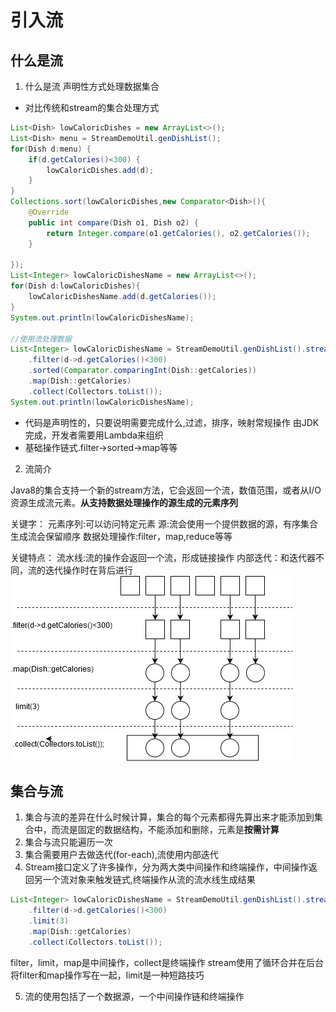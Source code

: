 # 引入流

## 什么是流

1. 什么是流
声明性方式处理数据集合

+ 对比传统和stream的集合处理方式

```java
List<Dish> lowCaloricDishes = new ArrayList<>();
List<Dish> menu = StreamDemoUtil.genDishList();
for(Dish d:menu) {
    if(d.getCalories()<300) {
        lowCaloricDishes.add(d);
    }
}
Collections.sort(lowCaloricDishes,new Comparator<Dish>(){
    @Override
    public int compare(Dish o1, Dish o2) {
        return Integer.compare(o1.getCalories(), o2.getCalories());
    }

});
List<Integer> lowCaloricDishesName = new ArrayList<>();
for(Dish d:lowCaloricDishes){
    lowCaloricDishesName.add(d.getCalories());
}
System.out.println(lowCaloricDishesName);

//使用流处理数据
List<Integer> lowCaloricDishesName = StreamDemoUtil.genDishList().stream()
    .filter(d->d.getCalories()<300)
    .sorted(Comparator.comparingInt(Dish::getCalories))
    .map(Dish::getCalories)
    .collect(Collectors.toList());
System.out.println(lowCaloricDishesName);
```

+ 代码是声明性的，只要说明需要完成什么,过滤，排序，映射常规操作
由JDK完成，开发者需要用Lambda来组织
+ 基础操作链式.filter->sorted->map等等

2. 流简介

Java8的集合支持一个新的stream方法，它会返回一个流，数值范围，或者从I/O资源生成流元素。**从支持数据处理操作的源生成的元素序列**

关键字：
元素序列:可以访问特定元素
源:流会使用一个提供数据的源，有序集合生成流会保留顺序
数据处理操作:filter，map,reduce等等

关键特点：
流水线:流的操作会返回一个流，形成链接操作
内部迭代：和迭代器不同，流的迭代操作时在背后进行
![stream](./imgs/stream1.jpg)

## 集合与流

1. 集合与流的差异在什么时候计算，集合的每个元素都得先算出来才能添加到集合中，而流是固定的数据结构，不能添加和删除，元素是**按需计算**
2. 集合与流只能遍历一次
3. 集合需要用户去做迭代(for-each),流使用内部迭代
4. Stream接口定义了许多操作，分为两大类中间操作和终端操作，中间操作返回另一个流对象来触发链式,终端操作从流的流水线生成结果

```java
List<Integer> lowCaloricDishesName = StreamDemoUtil.genDishList().stream()
    .filter(d->d.getCalories()<300)
    .limit(3)
    .map(Dish::getCalories)
    .collect(Collectors.toList());
```

filter，limit，map是中间操作，collect是终端操作
stream使用了循环合并在后台将filter和map操作写在一起，limit是一种短路技巧

5. 流的使用包括了一个数据源，一个中间操作链和终端操作
